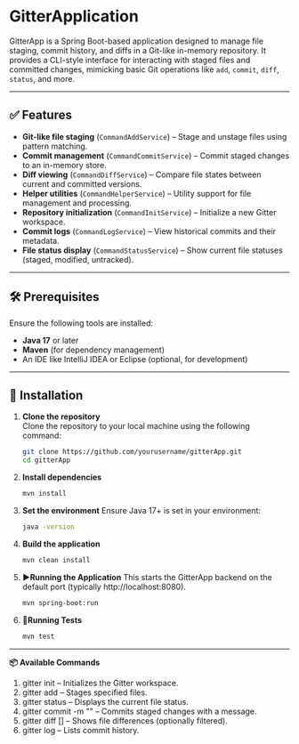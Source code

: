 # **GitterApplication**

GitterApp is a Spring Boot-based application designed to manage file staging, commit history, and diffs in a Git-like in-memory repository. It provides a CLI-style interface for interacting with staged files and committed changes, mimicking basic Git operations like `add`, `commit`, `diff`, `status`, and more.

---

## ✅ **Features**

- **Git-like file staging** (`CommandAddService`) – Stage and unstage files using pattern matching.
- **Commit management** (`CommandCommitService`) – Commit staged changes to an in-memory store.
- **Diff viewing** (`CommandDiffService`) – Compare file states between current and committed versions.
- **Helper utilities** (`CommandHelperService`) – Utility support for file management and processing.
- **Repository initialization** (`CommandInitService`) – Initialize a new Gitter workspace.
- **Commit logs** (`CommandLogService`) – View historical commits and their metadata.
- **File status display** (`CommandStatusService`) – Show current file statuses (staged, modified, untracked).

---

## 🛠 **Prerequisites**

Ensure the following tools are installed:

- **Java 17** or later
- **Maven** (for dependency management)
- An IDE like IntelliJ IDEA or Eclipse (optional, for development)

---

## 🚀 **Installation**

1. **Clone the repository**  
   Clone the repository to your local machine using the following command:
   ```bash
   git clone https://github.com/yourusername/gitterApp.git
   cd gitterApp


2. **Install dependencies**
   ```bash
   mvn install

3. **Set the environment**
   Ensure Java 17+ is set in your environment:
   ```bash
   java -version

4. **Build the application**
   ```bash
   mvn clean install

5. **▶️Running the Application**
   This starts the GitterApp backend on the default port (typically http://localhost:8080).
   ```bash
   mvn spring-boot:run
   

6. **🧪Running Tests**
   ```bash
   mvn test

---
 **📦 Available Commands**
1. gitter init – Initializes the Gitter workspace.
2. gitter add <file-or-pattern> – Stages specified files.
3. gitter status – Displays the current file status.
4. gitter commit -m "<message>" – Commits staged changes with a message.
5. gitter diff [<file-or-path>] – Shows file differences (optionally filtered).
6. gitter log – Lists commit history.
